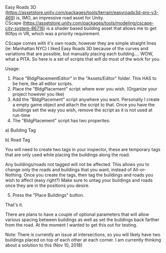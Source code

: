 Easy Roads 3D (https://assetstore.unity.com/packages/tools/terrain/easyroads3d-pro-v3-469) is, IMO, an impressive road asset for Unity.   
CScape (https://assetstore.unity.com/packages/tools/modeling/cscape-city-system-86716) is a shader based building asset that allows me to get 90fps in VR, which was a priority requirement.   

CScape comes with it's own roads, however they are simple straight lines (ie: Manhattan NYC)   I liked Easy Roads 3D because of the curves and variations that are possible, but manually placing each building....  WOW, what a PITA.  So here is a set of scripts that will do most of the work for you.

Usage:
1) Place "BldgPlacementEditor" in the "Assets/Editor" folder.  This HAS to be here, like all editor scripts.
2) Place the "BldgPlacement" script where ever you wish.  (Organize your project however you like)
3) Add the "BldgPlacement" script anywhere you want. Personally I create a empty game object and attach the script to that.  Once you have the buildings set the way you wish, remove the script as it is not used at run-time
4) The "BldgPlacement" script has two properites:
  
  a) Building Tag
  
  b) Road Tag
  
  You will need to create two tags in your inspector, these are temporary tags that are only used while placing the buildings along the road.
  
  Any buildings/roads not tagged will not be affected.   This allows you to change only the roads and buildings that you want, instead of All-or-Nothing.
  Once you create the tags, then tag the buildings and roads you wish to affect (easy right?) 
  Make sure to untag your buildings and roads once they are in the positions you desire.
  
5) Press the "Place Buildings" button.   

That's it.

There are plans to have a couple of optional parameters that will allow various spacing between buildings as well as set the buildings back farther from the road.  At the moment I wanted to get this out for testing.

Note: There is currently an issue at intersections, so you will likely have two buildings placed on top of each other at each corner.    I am currently thinking about a solution to this (Nov 10, 2018)
